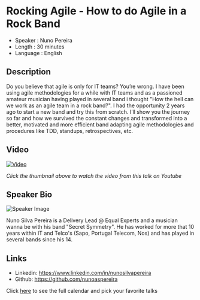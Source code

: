 Rocking Agile - How to do Agile in a Rock Band
=====================
 
* Speaker   : Nuno Pereira
* Length    : 30 minutes
* Language  : English
 
Description
-----------
 
Do you believe that agile is only for IT teams? You’re wrong. I have been using agile methodologies for a while with IT teams and as a passioned amateur musician having played in several band i thought "How the hell can we work as an agile team in a rock band?". I had the opportunity 2 years ago to start a new band and try this from scratch. I’ll show you the journey so far and how we survived the constant changes and transformed into a better, motivated and more efficient band adapting agile methodologies and procedures like TDD, standups, retrospectives, etc.

Video
-----

[![Video](https://img.youtube.com/vi/gt0dzawm3T4/maxresdefault.jpg)](https://www.youtube.com/watch?v=gt0dzawm3T4)

_Click the thumbnail above to watch the video from this talk on Youtube_

Speaker Bio
-----------
 
![Speaker Image](https://avatars2.githubusercontent.com/u/19184971?v=3&s=400)

Nuno Silva Pereira is a Delivery Lead @ Equal Experts and a musician wanna be with his band "Secret Symmetry". He has worked for more that 10 years within IT and Telco's (Sapo, Portugal Telecom, Nos) and has played in several bands since his 14.
 
Links
-----
 
 * Linkedin: https://www.linkedin.com/in/nunosilvapereira
 * Github: https://github.com/nunoaspereira
 
Click [here][1] to see the full calendar and pick your favorite talks

[1]: https://pixels.camp/schedule/
